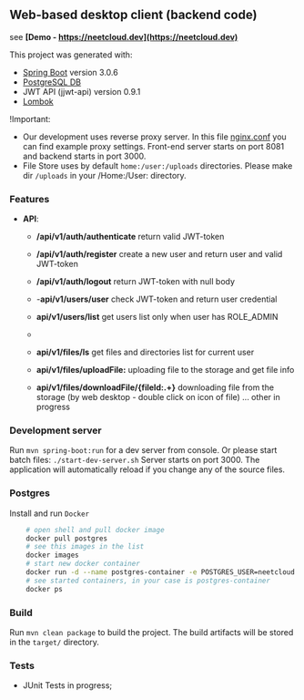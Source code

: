 ## Web-based desktop client (backend code)

see **[Demo - https://neetcloud.dev](https://neetcloud.dev)**

This project was generated with:

- [Spring Boot](https://spring.io) version 3.0.6
- [PostgreSQL DB](https://www.postgresql.org)
- JWT API (jjwt-api) version 0.9.1
- [Lombok](https://projectlombok.org)

!Important: 
- Our development uses reverse proxy server. In this file [nginx.conf](./nginx/nginx.conf) you can find example proxy settings. Front-end server starts on port 8081 and backend starts in port 3000. 
- File Store uses by default ```home:/user:/uploads``` directories. Please make dir ```/uploads``` in your /Home:/User: directory.

### **Features**
- **API**:
	- **/api/v1/auth/authenticate** return valid JWT-token
	- **/api/v1/auth/register** create a new user and return user and valid JWT-token
	- **/api/v1/auth/logout** return JWT-token with null body
	
    - -**api/v1/users/user** check JWT-token and return user credential
    - **api/v1/users/list** get users list only when user has ROLE_ADMIN
	- 
    - **api/v1/files/ls** get files and directories list for current user
	- **api/v1/files/uploadFile:** uploading file to the storage and get file info
	- **api/v1/files/downloadFile/{fileId:.+}** downloading file from the storage (by web desktop - double click on icon of file)
	... other in progress

### Development server

Run `mvn spring-boot:run` for a dev server from console.
Or please start batch files: `./start-dev-server.sh`
Server starts on port 3000. The application will automatically reload if you change any of the source files.

### Postgres
Install and run `Docker`
```bash
	# open shell and pull docker image 
	docker pull postgres
	# see this images in the list
	docker images
	# start new docker container
	docker run -d --name postgres-container -e POSTGRES_USER=neetcloud -e POSTGRES_PASSWORD=password -p 5432:5432 -v data:/var/lib/postgresql/data postgres
	# see started containers, in your case is postgres-container
	docker ps
```

### Build

Run `mvn clean package` to build the project. The build artifacts will be stored in the `target/` directory.


### Tests

- JUnit Tests in progress;
